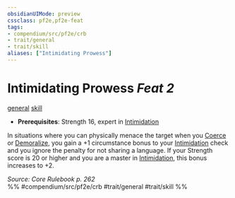 ```yaml
---
obsidianUIMode: preview
cssclass: pf2e,pf2e-feat
tags:
- compendium/src/pf2e/crb
- trait/general
- trait/skill
aliases: ["Intimidating Prowess"]
---
```

# Intimidating Prowess  *Feat 2*  
[general](/rules/traits/general.md)  [skill](/rules/traits/skill.md)  

- **Prerequisites**: Strength 16, expert in [Intimidation](/compendium/skills.md#Intimidation)

In situations where you can physically menace the target when you [Coerce](/rules/actions/coerce.md) or [Demoralize](/rules/actions/demoralize.md), you gain a +1 circumstance bonus to your [Intimidation](/compendium/skills.md#Intimidation) check and you ignore the penalty for not sharing a language. If your Strength score is 20 or higher and you are a master in [Intimidation](/compendium/skills.md#Intimidation), this bonus increases to +2.

*Source: Core Rulebook p. 262*  
%% #compendium/src/pf2e/crb #trait/general #trait/skill %%